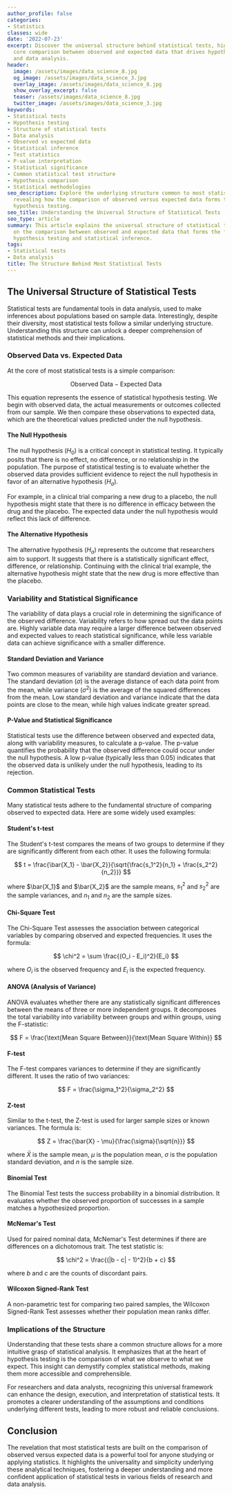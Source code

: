 ```yaml
---
author_profile: false
categories:
- Statistics
classes: wide
date: '2022-07-23'
excerpt: Discover the universal structure behind statistical tests, highlighting the
  core comparison between observed and expected data that drives hypothesis testing
  and data analysis.
header:
  image: /assets/images/data_science_8.jpg
  og_image: /assets/images/data_science_3.jpg
  overlay_image: /assets/images/data_science_8.jpg
  show_overlay_excerpt: false
  teaser: /assets/images/data_science_8.jpg
  twitter_image: /assets/images/data_science_3.jpg
keywords:
- Statistical tests
- Hypothesis testing
- Structure of statistical tests
- Data analysis
- Observed vs expected data
- Statistical inference
- Test statistics
- P-value interpretation
- Statistical significance
- Common statistical test structure
- Hypothesis comparison
- Statistical methodologies
seo_description: Explore the underlying structure common to most statistical tests,
  revealing how the comparison of observed versus expected data forms the basis of
  hypothesis testing.
seo_title: Understanding the Universal Structure of Statistical Tests
seo_type: article
summary: This article explains the universal structure of statistical tests, focusing
  on the comparison between observed and expected data that forms the foundation of
  hypothesis testing and statistical inference.
tags:
- Statistical tests
- Data analysis
title: The Structure Behind Most Statistical Tests
---
```


## The Universal Structure of Statistical Tests

Statistical tests are fundamental tools in data analysis, used to make inferences about populations based on sample data. Interestingly, despite their diversity, most statistical tests follow a similar underlying structure. Understanding this structure can unlock a deeper comprehension of statistical methods and their implications.

### Observed Data vs. Expected Data

At the core of most statistical tests is a simple comparison:

$$ \text{Observed Data} - \text{Expected Data} $$

This equation represents the essence of statistical hypothesis testing. We begin with observed data, the actual measurements or outcomes collected from our sample. We then compare these observations to expected data, which are the theoretical values predicted under the null hypothesis.

#### The Null Hypothesis

The null hypothesis ($H_0$) is a critical concept in statistical testing. It typically posits that there is no effect, no difference, or no relationship in the population. The purpose of statistical testing is to evaluate whether the observed data provides sufficient evidence to reject the null hypothesis in favor of an alternative hypothesis ($H_a$).

For example, in a clinical trial comparing a new drug to a placebo, the null hypothesis might state that there is no difference in efficacy between the drug and the placebo. The expected data under the null hypothesis would reflect this lack of difference.

#### The Alternative Hypothesis

The alternative hypothesis ($H_a$) represents the outcome that researchers aim to support. It suggests that there is a statistically significant effect, difference, or relationship. Continuing with the clinical trial example, the alternative hypothesis might state that the new drug is more effective than the placebo.

### Variability and Statistical Significance

The variability of data plays a crucial role in determining the significance of the observed difference. Variability refers to how spread out the data points are. Highly variable data may require a larger difference between observed and expected values to reach statistical significance, while less variable data can achieve significance with a smaller difference.

#### Standard Deviation and Variance

Two common measures of variability are standard deviation and variance. The standard deviation ($\sigma$) is the average distance of each data point from the mean, while variance ($\sigma^2$) is the average of the squared differences from the mean. Low standard deviation and variance indicate that the data points are close to the mean, while high values indicate greater spread.

#### P-Value and Statistical Significance

Statistical tests use the difference between observed and expected data, along with variability measures, to calculate a p-value. The p-value quantifies the probability that the observed difference could occur under the null hypothesis. A low p-value (typically less than 0.05) indicates that the observed data is unlikely under the null hypothesis, leading to its rejection.

### Common Statistical Tests

Many statistical tests adhere to the fundamental structure of comparing observed to expected data. Here are some widely used examples:

#### Student's t-test

The Student's t-test compares the means of two groups to determine if they are significantly different from each other. It uses the following formula:

$$ t = \frac{\bar{X_1} - \bar{X_2}}{\sqrt{\frac{s_1^2}{n_1} + \frac{s_2^2}{n_2}}} $$

where $\bar{X_1}$ and $\bar{X_2}$ are the sample means, $s_1^2$ and $s_2^2$ are the sample variances, and $n_1$ and $n_2$ are the sample sizes.

#### Chi-Square Test

The Chi-Square Test assesses the association between categorical variables by comparing observed and expected frequencies. It uses the formula:

$$ \chi^2 = \sum \frac{(O_i - E_i)^2}{E_i} $$

where $O_i$ is the observed frequency and $E_i$ is the expected frequency.

#### ANOVA (Analysis of Variance)

ANOVA evaluates whether there are any statistically significant differences between the means of three or more independent groups. It decomposes the total variability into variability between groups and within groups, using the F-statistic:

$$ F = \frac{\text{Mean Square Between}}{\text{Mean Square Within}} $$

#### F-test

The F-test compares variances to determine if they are significantly different. It uses the ratio of two variances:

$$ F = \frac{\sigma_1^2}{\sigma_2^2} $$

#### Z-test

Similar to the t-test, the Z-test is used for larger sample sizes or known variances. The formula is:

$$ Z = \frac{\bar{X} - \mu}{\frac{\sigma}{\sqrt{n}}} $$

where $\bar{X}$ is the sample mean, $\mu$ is the population mean, $\sigma$ is the population standard deviation, and $n$ is the sample size.

#### Binomial Test

The Binomial Test tests the success probability in a binomial distribution. It evaluates whether the observed proportion of successes in a sample matches a hypothesized proportion.

#### McNemar's Test

Used for paired nominal data, McNemar's Test determines if there are differences on a dichotomous trait. The test statistic is:

$$ \chi^2 = \frac{(|b - c| - 1)^2}{b + c} $$

where $b$ and $c$ are the counts of discordant pairs.

#### Wilcoxon Signed-Rank Test

A non-parametric test for comparing two paired samples, the Wilcoxon Signed-Rank Test assesses whether their population mean ranks differ.

### Implications of the Structure

Understanding that these tests share a common structure allows for a more intuitive grasp of statistical analysis. It emphasizes that at the heart of hypothesis testing is the comparison of what we observe to what we expect. This insight can demystify complex statistical methods, making them more accessible and comprehensible.

For researchers and data analysts, recognizing this universal framework can enhance the design, execution, and interpretation of statistical tests. It promotes a clearer understanding of the assumptions and conditions underlying different tests, leading to more robust and reliable conclusions.

## Conclusion

The revelation that most statistical tests are built on the comparison of observed versus expected data is a powerful tool for anyone studying or applying statistics. It highlights the universality and simplicity underlying these analytical techniques, fostering a deeper understanding and more confident application of statistical tests in various fields of research and data analysis.
